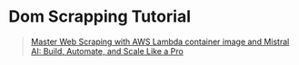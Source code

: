 # Dom Scrapping Tutorial

> [Master Web Scraping with AWS Lambda container image and Mistral AI: Build, Automate, and Scale Like a Pro](https://medium.com/@louis_10840/master-web-scraping-with-aws-lambda-container-image-and-mistral-ai-build-automate-and-scale-like-cd6cb09e229e)